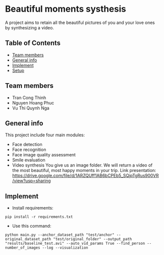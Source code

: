 # Beautiful moments systhesis
A project aims to retain all the beautiful pictures of you and your love ones by synthesizing a video.

## Table of Contents
* [Team members](#team-members)
* [General info](#general-info)
* [Implement](#implement)
* [Setup](#setup)

## Team members
- Tran Cong Thinh
- Nguyen Hoang Phuc
- Vu Thi Quynh Nga

## General info
This project include four main modules:
- Face detection
- Face recognition
- Face image quality assessment
- Smile evaluation
- Video synthesis
You give us an image folder. We will return a video of the most beautiful, most happy moments in your trip.
Link presentation: https://drive.google.com/file/d/1ARZQUff1AB6bCPEb5_SQjpTgRus900VR/view?usp=sharing

## Implement

- Install requirements:
```
pip install -r requirements.txt
```

- Use this command:

```
python main.py --anchor_dataset_path "test/anchor" --original_dataset_path "test/original_folder" --output_path "results/baseline_test.avi" --auto_vid_params True --find_person --number_of_images --log --visualization 
```


